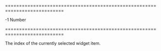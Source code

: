 ===========================================================================
<!--default-->-1<!--/default-->
<!--type-->Number<!--/type-->
===========================================================================

<!--shortDescription-->
The index of the currently selected widget item.
<!--/shortDescription-->

<!--fullDescription-->

<!--/fullDescription-->